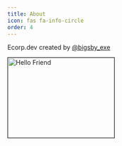 ```yaml
---
title: About
icon: fas fa-info-circle
order: 4
---
```


Ecorp.dev created by [@bigsby_exe](https://twitter.com/Bigsby_exe)




<a href="http://www.youtube.com/watch?feature=player_embedded&v=pCKDrDvaOKE
" target="_blank"><img src="http://img.youtube.com/vi/pCKDrDvaOKE/0.jpg" 
alt="Hello Friend" width="240" height="180" border="1" /></a>